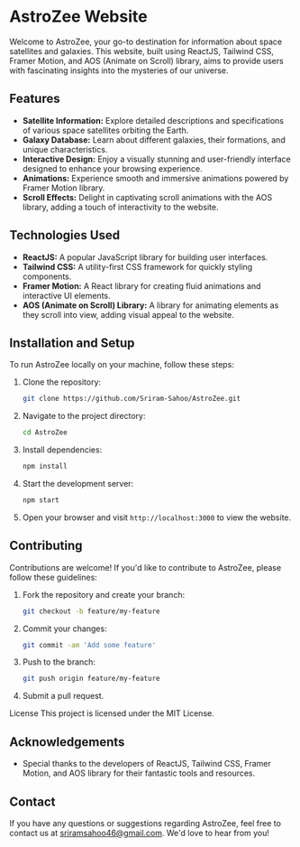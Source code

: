 # AstroZee  Website

Welcome to AstroZee, your go-to destination for information about space satellites and galaxies. This website, built using ReactJS, Tailwind CSS, Framer Motion, and AOS (Animate on Scroll) library, aims to provide users with fascinating insights into the mysteries of our universe.

## Features

- **Satellite Information:** Explore detailed descriptions and specifications of various space satellites orbiting the Earth.
- **Galaxy Database:** Learn about different galaxies, their formations, and unique characteristics.
- **Interactive Design:** Enjoy a visually stunning and user-friendly interface designed to enhance your browsing experience.
- **Animations:** Experience smooth and immersive animations powered by Framer Motion library.
- **Scroll Effects:** Delight in captivating scroll animations with the AOS library, adding a touch of interactivity to the website.

## Technologies Used

- **ReactJS:** A popular JavaScript library for building user interfaces.
- **Tailwind CSS:** A utility-first CSS framework for quickly styling components.
- **Framer Motion:** A React library for creating fluid animations and interactive UI elements.
- **AOS (Animate on Scroll) Library:** A library for animating elements as they scroll into view, adding visual appeal to the website.

## Installation and Setup

To run AstroZee locally on your machine, follow these steps:

1. Clone the repository:

   ```bash
   git clone https://github.com/Sriram-Sahoo/AstroZee.git
   ```

2. Navigate to the project directory:

   ```bash
   cd AstroZee
   ```

3. Install dependencies:

   ```bash
   npm install
   ```

4. Start the development server:

   ```bash
   npm start
   ```

5. Open your browser and visit `http://localhost:3000` to view the website.

## Contributing

Contributions are welcome! If you'd like to contribute to AstroZee, please follow these guidelines:

1. Fork the repository and create your branch:

   ```bash
   git checkout -b feature/my-feature
   ```

2. Commit your changes:

   ```bash
   git commit -am 'Add some feature'
   ```

3. Push to the branch:

   ```bash
   git push origin feature/my-feature
   ```

4. Submit a pull request.

License
This project is licensed under the MIT License.


## Acknowledgements

- Special thanks to the developers of ReactJS, Tailwind CSS, Framer Motion, and AOS library for their fantastic tools and resources.

## Contact

If you have any questions or suggestions regarding AstroZee, feel free to contact us at [sriramsahoo46@gmail.com](mailto:sriramsahoo46@gmail.com). We'd love to hear from you!
